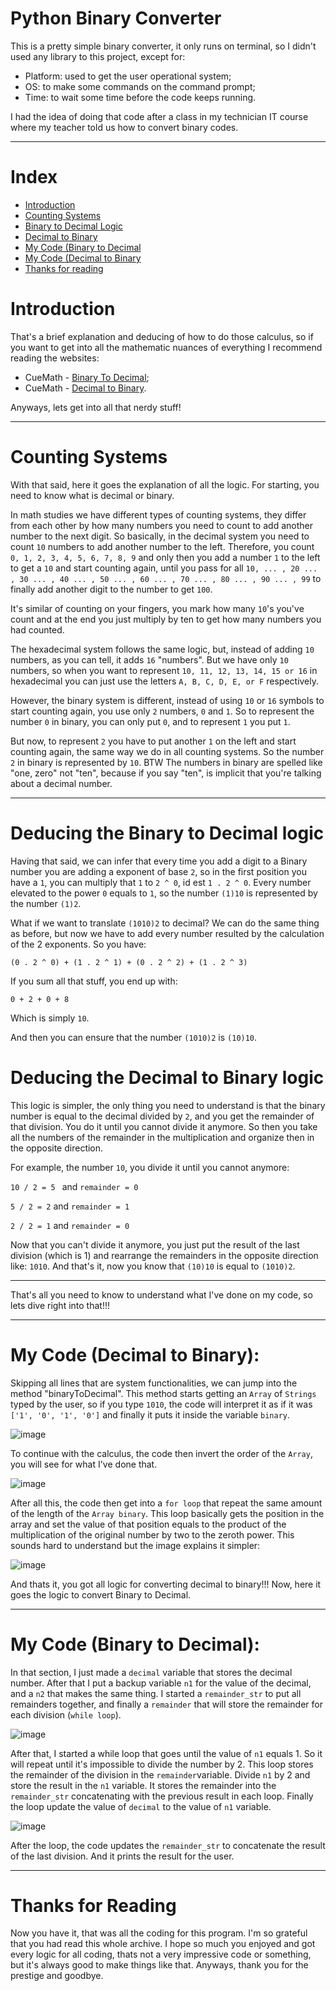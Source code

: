 # Python Binary Converter

This is a pretty simple binary converter, it only runs on terminal, so I didn't used any library to this project, except for:
 * Platform: used to get the user operational system;
 * OS: to make some commands on the command prompt;
 * Time: to wait some time before the code keeps running.

I had the idea of doing that code after a class in my technician IT course where my teacher told us how to convert binary codes.

---

# Index  
* [Introduction](#intro)
* [Counting Systems](#CountingSystems)  
* [Binary to Decimal Logic](#BToD)
* [Decimal to Binary](#DToB)
* [My Code (Binary to Decimal](#myCode1)
* [My Code (Decimal to Binary](#myCode2)
* [Thanks for reading](#thx)

# <h1 id ="intro">Introduction</h1>

That's a brief explanation and deducing of how to do those calculus, so if you want to get into all the mathematic nuances of everything I recommend reading the websites:
* CueMath - [Binary To Decimal](https://www.cuemath.com/numbers/binary-to-decimal/);
* CueMath - [Decimal to Binary](https://www.cuemath.com/numbers/decimal-to-binary/).

Anyways, lets get into all that nerdy stuff!

---

# <h1 id ="CountingSystems">Counting Systems</h1>

With that said, here it goes the explanation of all the logic. For starting, you need to know what is decimal or binary.

In math studies we have different types of counting systems, they differ from each other by how many numbers you need to count to add another number to the next digit. So basically, in the decimal system you need to count ```10``` numbers to add another number to the left. Therefore, you count ```0, 1, 2, 3, 4, 5, 6, 7, 8, 9``` and only then you add a number ```1``` to the left to get a ```10``` and start counting again, until you pass for all ```10, ... , 20 ... , 30 ... , 40 ... , 50 ... , 60 ... , 70 ... , 80 ... , 90 ... , 99``` to finally add another digit to the number to get ```100```. 

It's similar of counting on your fingers, you mark how many ```10```'s you've count and at the end you just multiply by ten to get how many numbers you had counted.

The hexadecimal system follows the same logic, but, instead of adding ```10``` numbers, as you can tell, it adds ```16``` "numbers". But we have only ```10``` numbers, so when you want to represent ```10, 11, 12, 13, 14, 15 or 16``` in hexadecimal you can just use the letters ```A, B, C, D, E, or F``` respectively.

However, the binary system is different, instead of using ```10``` or ```16``` symbols to start counting again, you use only ```2``` numbers, ```0``` and ```1```. So to represent the number ```0``` in binary, you can only put ```0```, and to represent ```1``` you put ```1```.

But now, to represent ```2``` you have to put another ```1``` on the left and start counting again, the same way we do in all counting systems. So the number ```2``` in binary is represented by ```10```. BTW The numbers in binary are spelled like "one, zero" not "ten", because if you say "ten", is implicit that you're talking about a decimal number.

----

# <h1 id ='BToD'>Deducing the Binary to Decimal logic</h1>

Having that said, we can infer that every time you add a digit to a Binary number you are adding a exponent of base ```2```, so in the first position you have a ```1```, you can multiply that ```1``` to ```2 ^ 0```, id est ```1 . 2 ^ 0```. Every number elevated to the power ```0``` equals to ```1```, so the number ```(1)10``` is represented by the number ```(1)2```.

What if we want to translate ```(1010)2``` to decimal? We can do the same thing as before, but now we have to add every number resulted by the calculation of the 2 exponents. So you have:

```(0 . 2 ^ 0) + (1 . 2 ^ 1) + (0 . 2 ^ 2) + (1 . 2 ^ 3)```

If you sum all that stuff, you end up with:

```0 + 2 + 0 + 8```

Which is simply ```10```.

And then you can ensure that the number ```(1010)2``` is ```(10)10```.


# <h1 id ="DToB">Deducing the Decimal to Binary logic</h1>

This logic is simpler, the only thing you need to understand is that the binary number is equal to the decimal divided by ```2```, and you get the remainder of that division. You do it until you cannot divide it anymore. So then you take all the numbers of the remainder in the multiplication and organize then in the opposite direction.

For example, the number ```10```, you divide it until you cannot anymore:

```10 / 2 = 5 ``` and ```remainder = 0```

```5 / 2 = 2``` and ```remainder = 1```

```2 / 2 = 1``` and ```remainder = 0```

Now that you can't divide it anymore, you just put the result of the last division (which is 1) and rearrange the remainders in the opposite direction like: ```1010```. And that's it, now you know that ```(10)10``` is equal to ```(1010)2```.

---


That's all you need to know to understand what I've done on my code, so lets dive right into that!!!



---

# <h1 id ="myCode1">My Code (Decimal to Binary):</h1> 

Skipping all lines that are system functionalities, we can jump into the method "binaryToDecimal". This method starts getting an ```Array``` of ```Strings``` typed by the user, so if you type ```1010```, the code will interpret it as if it was ```['1', '0', '1', '0']``` and finally it puts it inside the variable ```binary```.

![image](https://github.com/user-attachments/assets/6f60b3a0-1853-4364-b8f2-662a39dd95b7)



To continue with the calculus, the code then invert the order of the ```Array```, you will see for what I've done that.

![image](https://github.com/user-attachments/assets/3b114fee-80a2-4fde-ab80-0a4512780ee2)

After all this, the code then get into a ```for loop``` that repeat the same amount of the length of the ```Array binary```. This loop basically gets the position in the array and set the value of that position equals to the product of the multiplication of the original number by two to the zeroth power. This sounds hard to understand but the image explains it simpler:

![image](https://github.com/user-attachments/assets/d244d5d3-27ad-48b8-8338-e9df67efe3eb)

And thats it, you got all logic for converting decimal to binary!!! Now, here it goes the logic to convert Binary to Decimal.

---

# <h1 id ="myCode2">My Code (Binary to Decimal):</h1>
In that section, I just made a ```decimal``` variable that stores the decimal number. After that I put a backup variable ```n1``` for the value of the decimal, and a ```n2``` that makes the same thing. I started a ```remainder_str``` to put all remainders together, and finally a ```remainder``` that will store the remainder for each division (```while loop```).

![image](https://github.com/user-attachments/assets/defd4f65-d903-4fa1-beb0-2e26b9fa961a)

After that, I started a while loop that goes until the value of ```n1``` equals 1. So it will repeat until it's impossible to divide the number by 2. This loop stores the remainder of the division in the ```remainder```variable. Divide ```n1``` by 2 and store the result in the ```n1``` variable. It stores the remainder into the ```remainder_str``` concatenating with the previous result in each loop. Finally the loop update the value of ```decimal``` to the value of ```n1``` variable.

![image](https://github.com/user-attachments/assets/38372365-bdd3-4318-b994-618731477355)

After the loop, the code updates the ```remainder_str``` to concatenate the result of the last division. And it prints the result for the user.

---


# <h1 id ="thx">Thanks for Reading</h1>

Now you have it, that was all the coding for this program. I'm so grateful that you had read this whole archive. I hope so much you enjoyed and got every logic for all coding, thats not a very impressive code or something, but it's always good to make things like that. Anyways, thank you for the prestige and goodbye.
